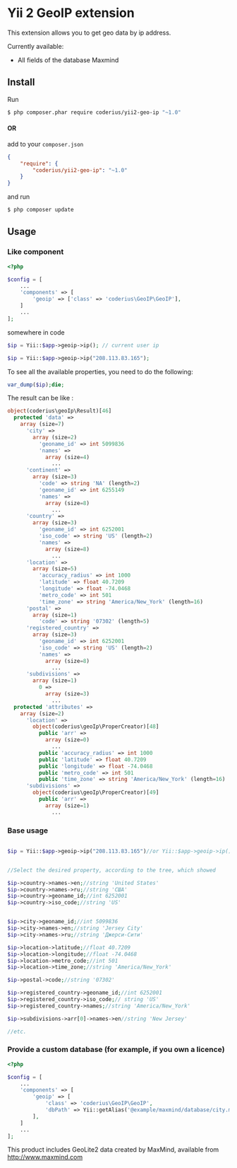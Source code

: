 Yii 2 GeoIP extension
=====================
This extension allows you to get geo data by ip address.

Currently available:

* All fields of the database Maxmind


## Install

Run

```bash
$ php composer.phar require coderius/yii2-geo-ip "~1.0"
```

#### OR 

add to your `composer.json`

```json
{
    "require": {
        "coderius/yii2-geo-ip": "~1.0"
    }
}
```

and run

```bash
$ php composer update
```


## Usage

### Like component

```php
<?php

$config = [
    ...
    'components' => [
        'geoip' => ['class' => 'coderius\GeoIP\GeoIP'],
    ]
    ...
];
```

somewhere in code

```php
$ip = Yii::$app->geoip->ip(); // current user ip

$ip = Yii::$app->geoip->ip("208.113.83.165");

```

To see all the available properties, you need to do the following:

```php
var_dump($ip);die;

```

The result can be like :

```php
object(coderius\geoIp\Result)[46]
  protected 'data' => 
    array (size=7)
      'city' => 
        array (size=2)
          'geoname_id' => int 5099836
          'names' => 
            array (size=4)
              ...
      'continent' => 
        array (size=3)
          'code' => string 'NA' (length=2)
          'geoname_id' => int 6255149
          'names' => 
            array (size=8)
              ...
      'country' => 
        array (size=3)
          'geoname_id' => int 6252001
          'iso_code' => string 'US' (length=2)
          'names' => 
            array (size=8)
              ...
      'location' => 
        array (size=5)
          'accuracy_radius' => int 1000
          'latitude' => float 40.7209
          'longitude' => float -74.0468
          'metro_code' => int 501
          'time_zone' => string 'America/New_York' (length=16)
      'postal' => 
        array (size=1)
          'code' => string '07302' (length=5)
      'registered_country' => 
        array (size=3)
          'geoname_id' => int 6252001
          'iso_code' => string 'US' (length=2)
          'names' => 
            array (size=8)
              ...
      'subdivisions' => 
        array (size=1)
          0 => 
            array (size=3)
              ...
  protected 'attributes' => 
    array (size=2)
      'location' => 
        object(coderius\geoIp\ProperCreator)[48]
          public 'arr' => 
            array (size=0)
              ...
          public 'accuracy_radius' => int 1000
          public 'latitude' => float 40.7209
          public 'longitude' => float -74.0468
          public 'metro_code' => int 501
          public 'time_zone' => string 'America/New_York' (length=16)
      'subdivisions' => 
        object(coderius\geoIp\ProperCreator)[49]
          public 'arr' => 
            array (size=1)
              ...

```



### Base usage

```php

$ip = Yii::$app->geoip->ip("208.113.83.165")//or Yii::$app->geoip->ip() for current user


//Select the desired property, according to the tree, which showed

$ip->country->names->en;//string 'United States'
$ip->country->names->ru;//string 'США'
$ip->country->geoname_id;//int 6252001
$ip->country->iso_code;//string 'US'


$ip->city->geoname_id;//int 5099836
$ip->city->names->en;//string 'Jersey City'
$ip->city->names->ru;//string 'Джерси-Сити'

$ip->location->latitude;//float 40.7209
$ip->location->longitude;//float -74.0468
$ip->location->metro_code;//int 501
$ip->location->time_zone;//string 'America/New_York'

$ip->postal->code;//string '07302'

$ip->registered_country->geoname_id;//int 6252001
$ip->registered_country->iso_code;// string 'US'
$ip->registered_country->names;//string 'America/New_York'

$ip->subdivisions->arr[0]->names->en//string 'New Jersey'

//etc.
```

### Provide a custom database (for example, if you own a licence)

```php
<?php

$config = [
    ...
    'components' => [
        'geoip' => [
            'class' => 'coderius\GeoIP\GeoIP',
            'dbPath' => Yii::getAlias('@example/maxmind/database/city.mmdb')
        ],
    ]
    ...
];
```


This product includes GeoLite2 data created by MaxMind, available from http://www.maxmind.com
